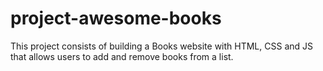 # project-awesome-books
This project consists of building a Books website with HTML, CSS and JS that allows users to add and remove books from a list.
